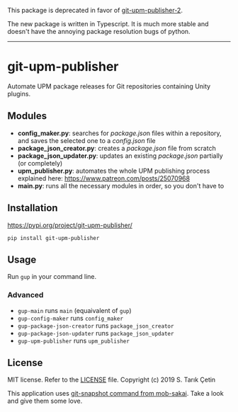This package is deprecated in favor of [git-upm-publisher-2](https://github.com/starikcetin/git-upm-publisher-2).

The new package is written in Typescript. It is much more stable and doesn't have the annoying package resolution bugs of python.

---

# git-upm-publisher

Automate UPM package releases for Git repositories containing Unity plugins.

## Modules

- **config_maker.py**: searches for *package.jso*n files within a repository, and saves the selected one to a _config.json_ file
- **package_json_creator.py**: creates a _package.json_ file from scratch
- **package_json_updater.py**: updates an existing _package.json_ partially (or completely)
- **upm_publisher.py**: automates the whole UPM publishing process explained here: https://www.patreon.com/posts/25070968
- **main.py**: runs all the necessary modules in order, so you don't have to

## Installation

https://pypi.org/project/git-upm-publisher/

`pip install git-upm-publisher`

## Usage

Run `gup` in your command line.

### Advanced

- `gup-main` runs `main` (equaivalent of `gup`)
- `gup-config-maker` runs `config_maker`
- `gup-package-json-creator` runs `package_json_creator`
- `gup-package-json-updater` runs `package_json_updater`
- `gup-upm-publisher` runs `upm_publisher`

## License

MIT license. Refer to the [LICENSE](/LICENSE) file.
Copyright (c) 2019 S. Tarık Çetin

This application uses [git-snapshot command from mob-sakai](https://www.npmjs.com/package/git-snapshot).
Take a look and give them some love.

